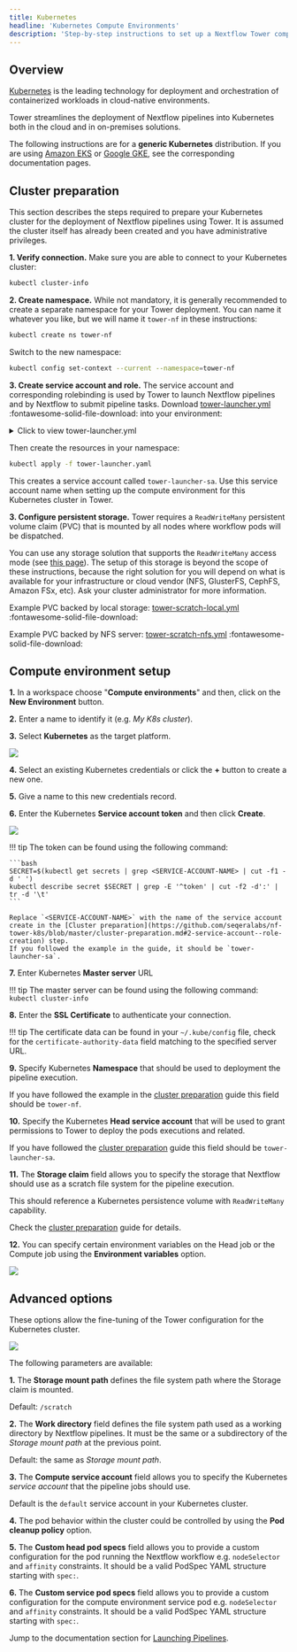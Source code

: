 ```yaml
---
title: Kubernetes
headline: 'Kubernetes Compute Environments'
description: 'Step-by-step instructions to set up a Nextflow Tower compute environment for a Kubernetes cluster'
---
```

## Overview

[Kubernetes](https://kubernetes.io/) is the leading technology for deployment and orchestration of containerized workloads in cloud-native environments.

Tower streamlines the deployment of Nextflow pipelines into Kubernetes both in the cloud and in on-premises solutions.

The following instructions are for a **generic Kubernetes** distribution. If you are using [Amazon EKS](/compute-envs/eks/) or [Google GKE](/compute-envs/gke/), see the corresponding documentation pages.


## Cluster preparation

This section describes the steps required to prepare your Kubernetes cluster for the deployment of Nextflow pipelines using Tower. It is assumed the cluster itself has already been created and you have administrative privileges.

**1. Verify connection.** Make sure you are able to connect to your Kubernetes cluster:
```bash
kubectl cluster-info
```

**2. Create namespace.** While not mandatory, it is generally recommended to create a separate namespace for your Tower deployment. You can name it whatever you like, but we will name it `tower-nf` in these instructions:
```bash
kubectl create ns tower-nf
```

Switch to the new namespace:
```bash
kubectl config set-context --current --namespace=tower-nf
```

**3. Create service account and role.** The service account and corresponding rolebinding is used by Tower to launch Nextflow pipelines and by Nextflow to submit pipeline tasks. Download [tower-launcher.yml](../_templates/tower-launcher.yml) :fontawesome-solid-file-download: into your environment:

<details>
    <summary>Click to view tower-launcher.yml</summary>
    ```yaml
    --8<-- "docs/_templates/tower-launcher.yml"
    ```
</details>

Then create the resources in your namespace:
```bash
kubectl apply -f tower-launcher.yaml
```

This creates a service account called `tower-launcher-sa`. Use this service account name when setting up the compute environment for this Kubernetes cluster in Tower.

**3. Configure persistent storage.** Tower requires a `ReadWriteMany` persistent volume claim (PVC) that is mounted by all nodes where workflow pods will be dispatched.

You can use any storage solution that supports the `ReadWriteMany` access mode (see [this page](https://kubernetes.io/docs/concepts/storage/persistent-volumes/#access-modes)). The setup of this storage is beyond the scope of these instructions, because the right solution for you will depend on what is available for your infrastructure or cloud vendor (NFS, GlusterFS, CephFS, Amazon FSx, etc). Ask your cluster administrator for more information.

Example PVC backed by local storage: [tower-scratch-local.yml](../_templates/tower-scratch-local.yml) :fontawesome-solid-file-download:

Example PVC backed by NFS server: [tower-scratch-nfs.yml](../_templates/tower-scratch-nfs.yml) :fontawesome-solid-file-download:


## Compute environment setup  


**1.** In a workspace choose "**Compute environments**" and then, click on the **New Environment** button.

**2.** Enter a name to identify it (e.g. *My K8s cluster*).

**3.** Select **Kubernetes** as the target platform.

![](_images/k8s_new_env.png)


**4.** Select an existing Kubernetes credentials or click the **+** button to create a new one.

**5.** Give a name to this new credentials record.

**6.** Enter the Kubernetes **Service account token** and then click **Create**.

![](_images/k8s_credentials.png)


!!! tip 
    The token can be found using the following command:

    ```bash
    SECRET=$(kubectl get secrets | grep <SERVICE-ACCOUNT-NAME> | cut -f1 -d ' ')
    kubectl describe secret $SECRET | grep -E '^token' | cut -f2 -d':' | tr -d '\t'
    ```

    Replace `<SERVICE-ACCOUNT-NAME>` with the name of the service account create in the [Cluster preparation](https://github.com/seqeralabs/nf-tower-k8s/blob/master/cluster-preparation.md#2-service-account--role-creation) step.
    If you followed the example in the guide, it should be `tower-launcher-sa`.


**7.** Enter Kubernetes **Master server** URL

!!! tip 
    The master server can be found using the following command: `kubectl cluster-info`

**8.** Enter the **SSL Certificate** to authenticate your connection.

!!! tip 
    The certificate data can be found in your `~/.kube/config` file, check for the `certificate-authority-data` field matching to the specified server URL.

**9.** Specify Kubernetes **Namespace** that should be used to deployment the pipeline execution.

If you have followed the example in the [cluster preparation](https://github.com/seqeralabs/nf-tower-k8s/blob/master/cluster-preparation.md#2-service-account--role-creation) guide this field should be `tower-nf`.

**10.** Specify the Kubernetes **Head service account** that will be used to grant permissions to Tower to deploy the pods executions and related.

If you have followed the [cluster preparation](https://github.com/seqeralabs/nf-tower-k8s/blob/master/cluster-preparation.md#2-service-account--role-creation) guide this field should be `tower-launcher-sa`.

**11.** The **Storage claim** field allows you to specify the storage that Nextflow should use as a scratch file system for the pipeline execution.

This should reference a Kubernetes persistence volume with `ReadWriteMany` capability.

Check the [cluster preparation](https://github.com/seqeralabs/nf-tower-k8s/blob/master/cluster-preparation.md#3-storage-configuration) guide for details.


**12.** You can specify certain environment variables on the Head job or the Compute job using the **Environment variables** option.

![](_images/env_vars.png)


## Advanced options

These options allow the fine-tuning of the Tower configuration for the Kubernetes cluster.


![](_images/advanced_options.png)

The following parameters are available:

**1.** The **Storage mount path** defines the file system path where the Storage claim is mounted. 

Default: `/scratch`

**2.** The **Work directory** field defines the file system path used as a working directory by Nextflow pipelines. It must be the same or a subdirectory of the *Storage mount path* at the previous point. 

Default: the same as *Storage mount path*.

**3.** The  **Compute service account** field allows you to specify the Kubernetes *service account* that the pipeline jobs should use. 

Default is the `default` service account in your Kubernetes cluster.

**4.** The pod behavior within the cluster could be controlled by using the **Pod cleanup policy** option.

**5.** The **Custom head pod specs** field allows you to provide a custom configuration for the pod running the Nextflow workflow e.g. `nodeSelector` and `affinity` constraints. It should be a valid PodSpec YAML structure starting with `spec:`.

**6.** The **Custom service pod specs** field allows you to provide a custom configuration for the compute environment service pod e.g. `nodeSelector` and `affinity` constraints. It should be a valid PodSpec YAML structure starting with `spec:`.


Jump to the documentation section for [Launching Pipelines](../launch/launchpad.md).
